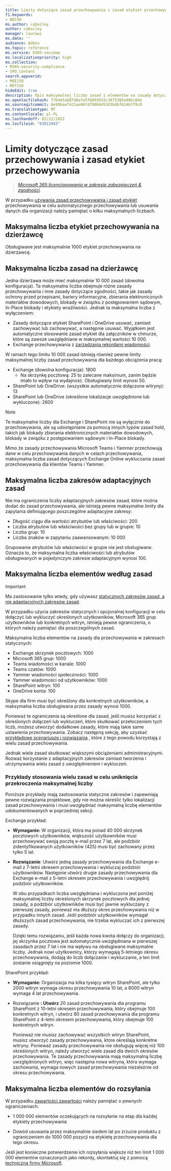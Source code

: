 ```yaml
---
title: Limity dotyczące zasad przechowywania i zasad etykiet przechowywania
f1.keywords:
- NOCSH
ms.author: cabailey
author: cabailey
manager: laurawi
ms.date: ''
audience: Admin
ms.topic: reference
ms.service: O365-seccomp
ms.localizationpriority: high
ms.collection:
- M365-security-compliance
- SPO_Content
search.appverid:
- MOE150
- MET150
hideEdit: true
description: Opis maksymalnej liczby zasad i elementów na zasady dotyczące zasad przechowywania i zasad etykiet przechowywania
ms.openlocfilehash: f7b445ab8fd0afe5fb893933c3475385e09bc84e
ms.sourcegitcommit: 6e90baef421ae06fd790b0453d3bdbf624b7f9c0
ms.translationtype: MT
ms.contentlocale: pl-PL
ms.lasthandoff: 02/12/2022
ms.locfileid: "63011943"
---
```

# <a name="limits-for-retention-policies-and-retention-label-policies"></a>Limity dotyczące zasad przechowywania i zasad etykiet przechowywania

>*[Microsoft 365 licencjonowania w zakresie zabezpieczeń & zgodności](/office365/servicedescriptions/microsoft-365-service-descriptions/microsoft-365-tenantlevel-services-licensing-guidance/microsoft-365-security-compliance-licensing-guidance).*

W przypadku [używania zasad przechowywania i zasad etykiet](retention.md#retention-policies-and-retention-labels) przechowywania w celu automatycznego przechowywania lub usuwania danych dla organizacji należy pamiętać o kilku maksymalnych liczbach.

## <a name="maximum-number-of-retention-labels-per-tenant"></a>Maksymalna liczba etykiet przechowywania na dzierżawcę

Obsługiwane jest maksymalnie 1000 etykiet przechowywania na dzierżawcę.

## <a name="maximum-number-of-policies-per-tenant"></a>Maksymalna liczba zasad na dzierżawcę

Jedna dzierżawa może mieć maksymalnie 10 000 zasad (dowolna konfiguracja). Ta maksymalna liczba obejmuje różne zasady przechowywania i inne zasady dotyczące zgodności, takie jak zasady ochrony przed przepisami, bariery informacyjne, zbierania elektronicznych materiałów dowodowych, blokady w związku z postępowaniem sądowym, In-Place blokady i etykiety wrażliwości. Jednak ta maksymalna liczba z wyłączeniem:

- Zasady dotyczące etykiet SharePoint i OneDrive usuwać, zamiast zachowywać lub zachowywać, a następnie usuwać. Wyjątkiem jest automatyczne stosowanie zasad etykiet dla załączników w chmurze, które są zawsze uwzględniane w maksymalnej wartości 10 000.
- Exchange przechowywania z [zarządzania rekordami wiadomości](/exchange/security-and-compliance/messaging-records-management/messaging-records-management).

W ramach tego limitu 10 000 zasad istnieją również pewne limity maksymalnej liczby zasad przechowywania dla każdego obciążenia pracą:

- Exchange (dowolna konfiguracja): 1800
    - Na skrzynkę pocztową: 25 to zalecane maksimum, zanim będzie miało to wpływ na wydajność. Obsługiwany limit wynosi 50.
- SharePoint lub OneDrive: (wszystkie automatycznie dołączone witryny): 13
- SharePoint lub OneDrive (określone lokalizacje uwzględnione lub wykluczone): 2600

> [!NOTE]
> Te maksymalne liczby dla Exchange i SharePoint nie są wyłącznie do przechowywania, ale są udostępniane za pomocą innych typów zasad hold, takich jak blokady zbierania elektronicznych materiałów dowodowych, blokady w związku z postępowaniem sądowym i In-Place blokady.

Mimo że zasady przechowywania Microsoft Teams i Yammer przechowują dane w celu przechowywania danych w celach przechowywania, maksymalna liczba zasad dotyczących Exchange Online wykluczania zasad przechowywania dla klientów Teams i Yammer.

## <a name="maximums-for-adaptive-policy-scopes"></a>Maksymalna liczba zakresów adaptacyjnych zasad

Nie ma ograniczenia liczby adaptacyjnych zakresów [](retention.md#adaptive-or-static-policy-scopes-for-retention) zasad, które można dodać do zasad przechowywania, ale istnieją pewne maksymalne limity dla zapytania definiującego poszczególne adaptacyjne zakresy:

- Długość ciągu dla wartości atrybutów lub właściwości: 200
- Liczba atrybutów lub właściwości bez grupy lub w grupie: 10
- Liczba grup: 10
- Liczba znaków w zapytaniu zaawansowanym: 10 000

Grupowanie atrybutów lub właściwości w grupie nie jest obsługiwane. Oznacza to, że maksymalna liczba właściwości lub atrybutów obsługiwanych w pojedynczym zakresie adaptacyjnym wynosi 100.

## <a name="maximum-number-of-items-per-policy"></a>Maksymalna liczba elementów według zasad

> [!IMPORTANT]
> Ma zastosowanie tylko wtedy, gdy używasz [statycznych zakresów zasad, a nie adaptacyjnych zakresów zasad](retention.md#adaptive-or-static-policy-scopes-for-retention).

W przypadku użycia zakresów statycznych i opcjonalnej konfiguracji w celu dołączyć lub wykluczyć określonych użytkowników, Microsoft 365 grup użytkowników lub konkretnych witryn, istnieją pewne ograniczenia, o których należy pamiętać dla poszczególnych zasad. 

Maksymalna liczba elementów na zasady dla przechowywania w zakresach statycznych:

- Exchange skrzynek pocztowych: 1000
- Microsoft 365 grup: 1000
- Teams wiadomości w kanale: 1000
- Teams czatów: 1000
- Yammer wiadomości społeczności: 1000
- Yammer wiadomości od użytkowników: 1000
- SharePoint witryn: 100
- OneDrive konta: 100

Skype dla firm musi być określony dla konkretnych użytkowników, a maksymalna liczba obsługiwana przez zasady wynosi 1000.

Ponieważ te ograniczenia są określone dla zasad, jeśli musisz korzystać z określonych dołączeń lub wykluczeń, które skutkować przełoczeniem tych liczb, możesz utworzyć dodatkowe zasady, które mają takie same ustawienia przechowywania. Zobacz następną sekcję, aby uzyskać [przykładowe scenariusze i rozwiązania](#examples-of-using-multiple-policies-to-avoid-exceeding-maximum-numbers) , które z tego powodu korzystają z wielu zasad przechowywania.

Jednak wiele zasad skutkować większymi obciążeniami administracyjnymi. Rozważ korzystanie z adaptacyjnych zakresów zamiast tworzenia i utrzymywania wielu zasad z uwzględnieniem i wykluczeń.

### <a name="examples-of-using-multiple-policies-to-avoid-exceeding-maximum-numbers"></a>Przykłady stosowania wielu zasad w celu uniknięcia przekroczenia maksymalnej liczby

Poniższe przykłady mają zastosowania statyczne zakresów i zapewniają pewne rozwiązania projektowe, gdy nie można określić tylko lokalizacji zasad przechowywania i musi uwzględniać maksymalną liczbę elementów udokumentowanych w poprzedniej sekcji.

Exchange przykład:

- **Wymaganie:** W organizacji, która ma ponad 40 000 skrzynek pocztowych użytkowników, większość użytkowników musi przechowywać swoją pocztę e-mail przez 7 lat, ale podzbiór zidentyfikowanych użytkowników (425) musi być zachowany przez tylko 5 lat.

- **Rozwiązanie**: Utwórz jedną zasady przechowywania dla Exchange e-mail z 7-letni okresem przechowywania i wykluczaj podzbiór użytkowników. Następnie utwórz drugie zasady przechowywania dla Exchange e-mail z 5-letni okresem przechowywania i uwzględnij podzbiór użytkowników. 
    
    W obu przypadkach liczba uwzględniana i wykluczona jest poniżej maksymalnej liczby określonych skrzynek pocztowych dla jednej zasady, a podzbiór użytkowników musi być jawnie wykluczany z pierwszej zasady, ponieważ [](retention.md#the-principles-of-retention-or-what-takes-precedence) ma dłuższy okres przechowywania niż w przypadku innych zasad. Jeśli podzbiór użytkowników wymagał dłuższych zasad przechowywania, nie trzeba wykluczać ich z pierwszej zasady.
     
    Dzięki temu rozwiązaniu, jeśli każda nowa kwota dołączy do organizacji, jej skrzynka pocztowa jest automatycznie uwzględniana w pierwszej zasadach przez 7 lat i nie ma wpływu na obsługiwane maksymalne liczby. Jednak nowi użytkownicy, którzy wymagają 5-letniego okresu przechowywania, dodają do liczb dołączanie i wykluczanie, a ten limit zostanie osiągnięty na poziomie 1000.

SharePoint przykład:

- **Wymaganie:** Organizacja ma kilka tysięcy witryn SharePoint, ale tylko 2000 witryn wymaga okresu przechowywania 10 lat, a 8000 witryn wymaga 4 lat przechowywania.

- Rozwiązanie **: Utwórz** 20 zasad przechowywania dla programu SharePoint z 10-letni okresem przechowywania, który obejmuje 100 konkretnych witryn, i utwórz 80 zasad przechowywania dla programu SharePoint z 4-letni okresem przechowywania, który obejmuje 100 konkretnych witryn.
    
    Ponieważ nie musisz zachowywać wszystkich witryn SharePoint, musisz utworzyć zasady przechowywania, które określają konkretne witryny. Ponieważ zasady przechowywania nie obsługują więcej niż 100 określonych witryn, należy utworzyć wiele zasad dla dwóch okresów przechowywania. Te zasady przechowywania mają maksymalną liczbę uwzględnionych witryn, więc następna nowa witryna, która wymaga zachowania, wymaga nowych zasad przechowywania niezależnie od okresu przechowywania.

## <a name="maximum-number-of-items-for-disposition"></a>Maksymalna liczba elementów do rozsyłania

W przypadku [zawartości zawartości](disposition.md) należy pamiętać o pewnych ograniczeniach:

- 1 000 000 elementów oczekujących na rozsyłanie na etap dla każdej etykiety przechowywania

- Dowód usuwania przez maksymalnie siedem lat po zrzucie produktu z ograniczeniem do 1000 000 pozycji na etykietę przechowywania dla tego okresu. 
    
Jeśli jest konieczne potwierdzenie ich rozsyłania większe niż ten limit 1 000 000 elementów oznaczonych jako rekordy, skontaktuj się z pomocą [techniczną firmy Microsoft](../admin/get-help-support.md).
